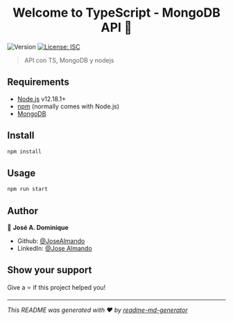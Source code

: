 <h1 align="center">Welcome to TypeScript - MongoDB API 👋</h1>
<p>
  <img alt="Version" src="https://img.shields.io/badge/version-0.0.1-blue.svg?cacheSeconds=2592000" />
  <a href="#" target="_blank">
    <img alt="License: ISC" src="https://img.shields.io/badge/License-ISC-yellow.svg" />
  </a>
</p>

> API con TS, MongoDB y nodejs

## Requirements

  * [Node.js](https://nodejs.org/es/) v12.18.1+
  * [npm](npmjs.com) (normally comes with Node.js)
  * [MongoDB](https://www.mongodb.com/)

## Install

```sh
npm install
```

## Usage

```sh
npm run start
```

## Author

👤 **José A. Dominique**

* Github: [@JoseAlmando](https://github.com/JoseAlmando)
* LinkedIn: [@Jose Almando](https://linkedin.com/in/JoseAlmando)

## Show your support

Give a ⭐️ if this project helped you!

***
_This README was generated with ❤️ by [readme-md-generator](https://github.com/kefranabg/readme-md-generator)_

